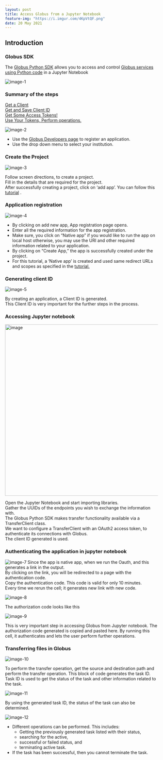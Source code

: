 ```yaml
---
layout: post
title: Access Globus from a Jupyter Notebook
feature-img: "https://i.imgur.com/4KpVtQF.png"
date: 20 May 2021
---
```


## Introduction
### Globus SDK

The [Globus Python SDK](https://globus-sdk-python.readthedocs.io/en/stable/)
allows you to access and control [Globus services using Python code](https://www.globus.org/blog/using-globus-jupyter-notebooks) in a Jupyter Notebook

![image-1](https://i.imgur.com/YOuDSdZ.png)
<!--![image](https://user-images.githubusercontent.com/79628214/118164353-05291200-b3f1-11eb-985c-ccc4fac32b9a.png)-->


### Summary of the steps

[Get a Client](https://globus-sdk-python.readthedocs.io/en/stable/tutorial.html#tutorial-step1) <br>
[Get and Save Client ID](https://globus-sdk-python.readthedocs.io/en/stable/tutorial.html#tutorial-step2) <br>
[Get Some Access Tokens!](https://globus-sdk-python.readthedocs.io/en/stable/tutorial.html#tutorial-step3) <br>
[Use Your Tokens, Perform operations.](https://globus-sdk-python.readthedocs.io/en/stable/tutorial.html#tutorial-step4) <br>

<!--#Image 2 -->
<!-- ![image](https://user-images.githubusercontent.com/79628214/118171830-aa47e880-b3f9-11eb-9f70-b81f8710265d.png)-->
![image-2](https://i.imgur.com/kXYz8qw.png)

* Use the [Globus Developers page](https://developers.globus.org/) to register an application. <br>
* Use the drop down menu to select your institution.  

### Create the Project
<!-- #Image 3 -->
<!-- ![image](https://user-images.githubusercontent.com/79628214/118172605-90f36c00-b3fa-11eb-8119-690e9313046a.png)-->
![image-3](https://i.imgur.com/RjPPOPG.png)


Follow screen directions, to create a project. <br>
Fill in the details that are required for the project. <br>
After successfully creating a project, click on ‘add app’.
You can follow this [tutorial](https://globus-sdk-python.readthedocs.io/en/stable/clients/transfer.html) .

### Application registration
<!-- #Image 4 -->
<!-- ![image](https://user-images.githubusercontent.com/79628214/118172672-a2d50f00-b3fa-11eb-9814-c97d50c8f631.png)-->
![image-4](https://i.imgur.com/depKUlP.png)


* By clicking on add new app, App registration page opens. <br>
* Enter all the required information for the app registration. <br>
* Make sure, you click on “Native app” if you  would like to run the app on local host otherwise, you may use the URI and other required information related to your application. <br>
* By clicking on “Create App,”  the app is successfully created under the project. <br>
* For this tutorial, a ‘Native app’ is created and used same redirect URLs and scopes as specified  in the [tutorial.](https://globus-sdk-python.readthedocs.io/en/stable/tutorial.html#tutorial-step1) <br>

### Generating client ID

<!-- #Image 5 -->
<!--![image](https://user-images.githubusercontent.com/79628214/118172708-acf70d80-b3fa-11eb-9bc2-699fe98203d9.png)-->
![image-5](https://i.imgur.com/PoJnTHt.png)

By creating an application, a Client ID is generated. <br>
This Client ID is very important for the further steps in the process. <br>

### Accessing Jupyter notebook

<!--#Image 6 -->
<!-- <img width="565" alt="image" src="https://user-images.githubusercontent.com/79628214/118180232-4e369180-b404-11eb-91c0-3723a61e417c.png"> -->
<img width="565" alt="image" src="https://i.imgur.com/gDC89xy.png">


Open the Jupyter Notebook and start importing libraries. <br>
Gather the UUIDs of the endpoints you wish to exchange the information with. <br>
The Globus Python SDK makes transfer functionality available via a TransferClient class. <br>
We want to configure a TransferClient with an OAuth2 access token, to authenticate its connections with Globus. <br>
The client ID generated is used.

### Authenticating the application in jupyter notebook

<!-- #Image 7 -->
<!--![image](https://user-images.githubusercontent.com/79628214/118180294-5bec1700-b404-11eb-97bb-9933c1a07438.png)-->
![image-7](https://i.imgur.com/GrWiitb.png)
Since the app is native app, when we run the Oauth, and this generates a link in the output. <br>
By clicking on the link, you will be redirected to a page with the authentication code. <br>
Copy the authentication code. This code is valid for only 10 minutes. <br>
Every time we rerun the cell; it generates new link with new code. <br>



<!--#Image 8 -->
<!--![image](https://user-images.githubusercontent.com/79628214/118180329-673f4280-b404-11eb-9f48-653fab680f34.png)-->
![image-8](https://i.imgur.com/SCgCLDV.png)

The authorization code looks like this

<!--#Image 9 -->
<!--![image](https://user-images.githubusercontent.com/79628214/118180386-76be8b80-b404-11eb-8214-2dd3ff6ec5a6.png)-->
![image-9](https://i.imgur.com/NbYcJ0t.png)

This is very important step in accessing Globus from Jupyter notebook. The authorization code generated is copied and pasted here. By running this cell, it authenticates and lets the user perform further operations.

### Transferring files in Globus

<!--#Image 10 -->
<!-- ![image](https://user-images.githubusercontent.com/79628214/118180408-7e7e3000-b404-11eb-90ad-7951e9239fbc.png)-->
![image-10](https://i.imgur.com/rDzYSYQ.png)

To perform the transfer operation, get the source and destination path and perform the transfer operation. 
This block of code generates the task ID. 
Task ID is used to get the status of the task and other information related to the task.

<!--#Image 11-->
<!--![image](https://user-images.githubusercontent.com/79628214/118180439-863dd480-b404-11eb-89c9-2768798033b7.png)-->
![image-11](https://i.imgur.com/fCRU1tg.png)


By using the generated task ID, the status of the task can also be determined.

<!--#Image 12-->
<!--![image](https://user-images.githubusercontent.com/79628214/118180483-935ac380-b404-11eb-9cc9-f69c179adaf3.png)-->
![image-12](https://i.imgur.com/CZV9YKv.png)

* Different operations can be performed. This includes:
  * Getting the previously generated task listed with their status,   
  * searching for the active,
  * successful or failed status, and
  * terminating active task.
* If the task has been successful, then you cannot terminate the task. 
